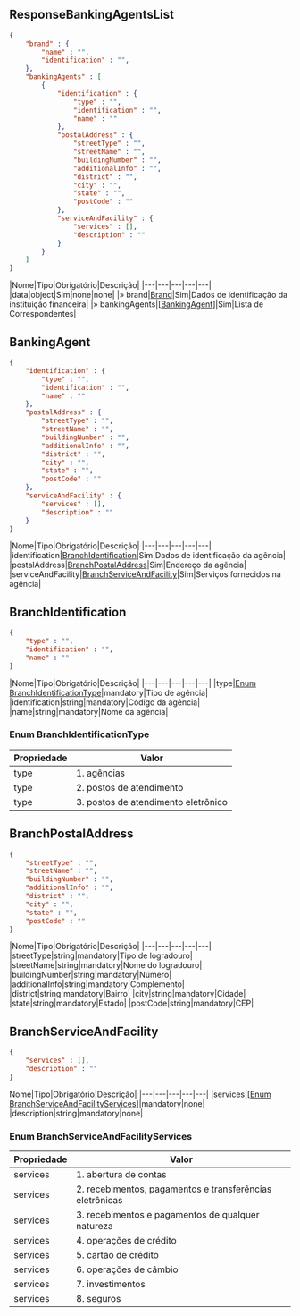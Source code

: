 <a id="schemaResponseBankingAgentsList"></a>

## ResponseBankingAgentsList

```json
{
    "brand" : {
        "name" : "",
        "identification" : "",
    },
    "bankingAgents" : [
        {
            "identification" : {
                "type" : "",
                "identification" : "",
                "name" : ""
            },    
            "postalAddress" : {
                "streetType" : "", 
                "streetName" : "",
                "buildingNumber" : "",
                "additionalInfo" : "", 
                "district" : "", 
                "city" : "", 
                "state" : "", 
                "postCode" : ""
            },
            "serviceAndFacility" : {
                "services" : [], 
                "description" : ""
            }
        }   
    ]
}
```

|Nome|Tipo|Obrigatório|Descrição|
|---|---|---|---|---|
|data|object|Sim|none|none|
|» brand|[Brand](#schemaBrand)|Sim|Dados de identificação da instituição financeira|
|» bankingAgents|[[BankingAgent](#BankingAgent)]|Sim|Lista de Correspondentes|

<a id="schemaBankingAgent"></a>

## BankingAgent

```json
{
    "identification" : {
        "type" : "",
        "identification" : "",
        "name" : ""
    },    
    "postalAddress" : {
        "streetType" : "", 
        "streetName" : "",
        "buildingNumber" : "",
        "additionalInfo" : "", 
        "district" : "", 
        "city" : "", 
        "state" : "", 
        "postCode" : ""
    },
    "serviceAndFacility" : {
        "services" : [], 
        "description" : ""
    }
}
```

|Nome|Tipo|Obrigatório|Descrição|
|---|---|---|---|---|
|identification|[BranchIdentification](#schemaBranchIdentification)|Sim|Dados de identificação da agência|
|postalAddress|[BranchPostalAddress](#schemaBranchPostalAddress)|Sim|Endereço da agência|
|serviceAndFacility|[BranchServiceAndFacility](#schemaBranchServiceAndFacility)|Sim|Serviços fornecidos na agência|

<a id="schemaBranchIdentification"></a>

## BranchIdentification

```json
{
    "type" : "",
    "identification" : "",
    "name" : ""
}
```

|Nome|Tipo|Obrigatório|Descrição|
|---|---|---|---|---|
|type|[Enum BranchIdentificationType](#schemaEnumBranchIdentificationType)|mandatory|Tipo de agência|
|identification|string|mandatory|Código da agência|
|name|string|mandatory|Nome da agência|

<a id="schemaEnumBranchIdentificationType"></a>

### Enum BranchIdentificationType

|Propriedade|Valor|
|---|---|
|type|1. agências|
|type|2. postos de atendimento|
|type|3. postos de atendimento eletrônico|

<a id="schemaBranchPostalAddress"></a>

## BranchPostalAddress

```json
{
    "streetType" : "", 
    "streetName" : "",
    "buildingNumber" : "",
    "additionalInfo" : "", 
    "district" : "", 
    "city" : "", 
    "state" : "", 
    "postCode" : ""
}
```

|Nome|Tipo|Obrigatório|Descrição|
|---|---|---|---|---|
|streetType|string|mandatory|Tipo de logradouro|
|streetName|string|mandatory|Nome do logradouro|
|buildingNumber|string|mandatory|Número|
|additionalInfo|string|mandatory|Complemento|
|district|string|mandatory|Bairro|
|city|string|mandatory|Cidade|
|state|string|mandatory|Estado|
|postCode|string|mandatory|CEP|

<a id="schemaBranchServiceAndFacility"></a>

## BranchServiceAndFacility

```json
{
    "services" : [], 
    "description" : ""
}
```

Nome|Tipo|Obrigatório|Descrição|
|---|---|---|---|---|
|services|[[Enum BranchServiceAndFacilityServices](#schemaEnumBranchServiceAndFacilityServices)]|mandatory|none|
|description|string|mandatory|none|

<a id="schemaEnumBranchServiceAndFacilityServices"></a>

### Enum BranchServiceAndFacilityServices

|Propriedade|Valor|
|---|---|
|services|1. abertura de contas|
|services|2. recebimentos, pagamentos e transferências eletrônicas|
|services|3. recebimentos e pagamentos de qualquer natureza|
|services|4. operações de crédito|
|services|5. cartão de crédito|
|services|6. operações de câmbio|
|services|7. investimentos|
|services|8. seguros|